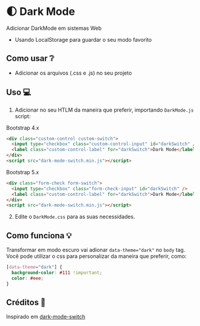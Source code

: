 # 🌓 Dark Mode

Adicionar DarkMode em sistemas Web

- Usando LocalStorage para guardar o seu modo favorito


## Como usar ❔

- Adicionar os arquivos (.css e .js) no seu projeto 


## Uso 💻

1. Adicionar no seu HTLM da maneira que preferir, importando `DarkMode.js` script:

Bootstrap 4.x

```html
<div class="custom-control custom-switch">
  <input type="checkbox" class="custom-control-input" id="darkSwitch" />
  <label class="custom-control-label" for="darkSwitch">Dark Mode</label>
</div>
<script src="dark-mode-switch.min.js"></script>
```

Bootstrap 5.x

```html
<div class="form-check form-switch">
  <input type="checkbox" class="form-check-input" id="darkSwitch" />
  <label class="custom-control-label" for="darkSwitch">Dark Mode</label>
</div>
<script src="dark-mode-switch.min.js"></script>
```

2. Edite o `DarkMode.css` para as suas necessidades.

## Como funciona 💡

Transformar em modo escuro vai adionar `data-theme="dark"` no `body` tag. Você pode utilizar o css para personalizar da maneira que preferir, como:

```css
[data-theme="dark"] {
  background-color: #111 !important;
  color: #eee;
}
```

## Créditos 💖

Inspirado em [dark-mode-switch](https://github.com/coliff/dark-mode-switch) 
